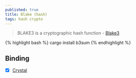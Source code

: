```yaml
---
published: true
title: Blake (hash)
tags: hash crypto
---
```

> BLAKE3 is a cryptographic hash function - [Blake3](https://github.com/BLAKE3-team/BLAKE3)

{% highlight bash %}
cargo install b3sum
{% endhighlight %}

## Binding
- [x] [Crystal](https://github.com/didactic-drunk/blake3.cr)
